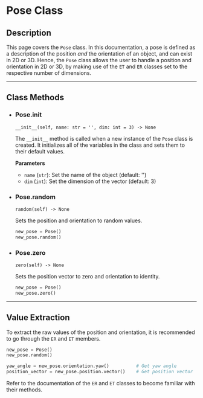 # Pose Class

## Description

This page covers the `Pose` class. In this documentation, a pose is defined as a description of the position *and* the orientation of an object, and can exist in 2D or 3D. Hence, the `Pose` class allows the user to handle a position and orientation in 2D or 3D, by making use of the `ET` and `ER` classes set to the respective number of dimensions.

-------------------------

## Class Methods

- ### Pose.__init__

    `__init__(self, name: str = '', dim: int = 3) -> None`

    The `__init__` method is called when a new instance of the `Pose` class is created.
    It initializes all of the variables in the class and sets them to their default values.
    
    **Parameters**
    
    - `name` (`str`): Set the name of the object (default: '')
    - `dim` (`int`): Set the dimension of the vector (default: 3)

- ### Pose.random

    `random(self) -> None`

    Sets the position and orientation to random values.

    ``` py title="Example"
    new_pose = Pose()
    new_pose.random()
    ```

- ### Pose.zero

    `zero(self) -> None`

    Sets the position vector to zero and orientation to identity.

    ``` py title="Example"
    new_pose = Pose()
    new_pose.zero()
    ```

-------------------------

## Value Extraction

To extract the raw values of the position and orientation, it is recommended to go through the `ER` and `ET` members.

``` py title="Example"
new_pose = Pose()
new_pose.random()

yaw_angle = new_pose.orientation.yaw()          # Get yaw angle
position_vector = new_pose.position.vector()    # Get position vector
```

Refer to the documentation of the `ER` and `ET` classes to become familiar with their methods.